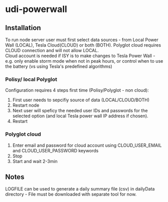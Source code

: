 # udi-powerwall

## Installation
To run node server user must first select data sources - from Local Power Wall (LOCAL),  Tesla Cloud(CLOUD) or both (BOTH).   Polyglot cloud requires CLOUD connection and will not allow LOCAL.  
Cloud account is needed if ISY is to make changes to Tesla Power Wall - e.g. only enable storm mode when not in peak hours, or control when to use the battery (vs using Tesla's predefined algorithms)

### Polisy/ local Polyglot
Configuration requires 4 steps first time (Polisy/Polyglot - non cloud):
1) First user needs to sepcifiy source of data (LOCAL/CLOUD/BOTH) 
2) Restart node
3) Next user will speficy the needed user IDs and passwords for the selected option  (and local Tesla power wall IP address if chosen).  
4) Restart

### Polyglot cloud
1) Enter email and password for cloud account using CLOUD_USER_EMAIL and CLOUD_USER_PASSWORD keywords 
2) Stop
3) Start and wait 2-3min

## Notes 
LOGFILE can be used to generate a daily summary file (csv) in dailyData directory - File must be downloaded with separate tool for now.
